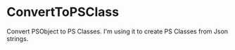 # ConvertToPSClass
Convert PSObject to PS Classes. I'm using it to create PS Classes from Json strings.
